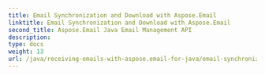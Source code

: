```yaml
---
title: Email Synchronization and Download with Aspose.Email
linktitle: Email Synchronization and Download with Aspose.Email
second_title: Aspose.Email Java Email Management API
description: 
type: docs
weight: 13
url: /java/receiving-emails-with-aspose.email-for-java/email-synchronization-and-download/
---
```

